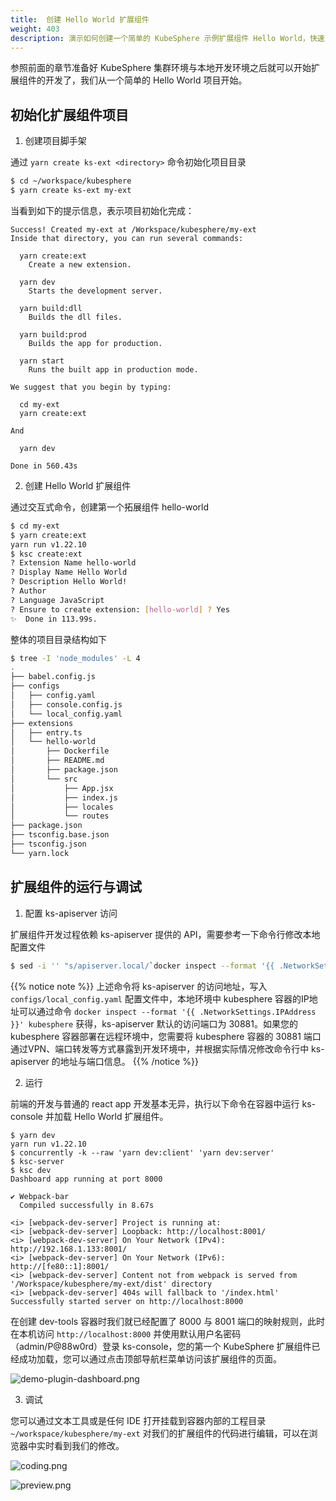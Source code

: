 ```yaml
---
title:  创建 Hello World 扩展组件
weight: 403
description: 演示如何创建一个简单的 KubeSphere 示例扩展组件 Hello World，快速了解开发扩展组件的流程 
---
```


参照前面的章节准备好 KubeSphere 集群环境与本地开发环境之后就可以开始扩展组件的开发了，我们从一个简单的 Hello World 项目开始。

## 初始化扩展组件项目

1. 创建项目脚手架

通过 `yarn create ks-ext <directory>` 命令初始化项目目录

```bash
$ cd ~/workspace/kubesphere
$ yarn create ks-ext my-ext
```

当看到如下的提示信息，表示项目初始化完成：

```
Success! Created my-ext at /Workspace/kubesphere/my-ext
Inside that directory, you can run several commands:

  yarn create:ext
    Create a new extension.

  yarn dev
    Starts the development server.

  yarn build:dll
    Builds the dll files.

  yarn build:prod
    Builds the app for production.

  yarn start
    Runs the built app in production mode.

We suggest that you begin by typing:

  cd my-ext
  yarn create:ext

And

  yarn dev

Done in 560.43s
```

2. 创建 Hello World 扩展组件

通过交互式命令，创建第一个拓展组件 hello-world

```bash
$ cd my-ext
$ yarn create:ext
yarn run v1.22.10
$ ksc create:ext
? Extension Name hello-world
? Display Name Hello World
? Description Hello World!
? Author
? Language JavaScript
? Ensure to create extension: [hello-world] ? Yes
✨  Done in 113.99s.
```

整体的项目目录结构如下

```bash
$ tree -I 'node_modules' -L 4
.
├── babel.config.js
├── configs
│   ├── config.yaml
│   ├── console.config.js
│   └── local_config.yaml
├── extensions
│   ├── entry.ts
│   └── hello-world
│       ├── Dockerfile
│       ├── README.md
│       ├── package.json
│       └── src
│           ├── App.jsx
│           ├── index.js
│           ├── locales
│           └── routes
├── package.json
├── tsconfig.base.json
├── tsconfig.json
└── yarn.lock
```


## 扩展组件的运行与调试

1. 配置 ks-apiserver 访问


扩展组件开发过程依赖 ks-apiserver 提供的 API，需要参考一下命令行修改本地配置文件

```sh
$ sed -i '' "s/apiserver.local/`docker inspect --format '{{ .NetworkSettings.IPAddress }}' kubesphere`:30881/g" ~/workspace/kubesphere/my-ext/configs/local_config.yaml # 配置 ks-apiserver 地址
```

{{% notice note %}}
上述命令将 ks-apiserver 的访问地址，写入 `configs/local_config.yaml` 配置文件中，本地环境中 kubesphere 容器的IP地址可以通过命令 `docker inspect --format '{{ .NetworkSettings.IPAddress }}' kubesphere` 获得，ks-apiserver 默认的访问端口为 30881。如果您的 kubesphere 容器部署在远程环境中，您需要将 kubesphere 容器的 30881 端口通过VPN、端口转发等方式暴露到开发环境中，并根据实际情况修改命令行中 ks-apiserver 的地址与端口信息。 
{{% /notice %}}


2. 运行

前端的开发与普通的 react app 开发基本无异，执行以下命令在容器中运行 ks-console 并加载 Hello World 扩展组件。

```
$ yarn dev
yarn run v1.22.10
$ concurrently -k --raw 'yarn dev:client' 'yarn dev:server'
$ ksc-server
$ ksc dev
Dashboard app running at port 8000

✔ Webpack-bar
  Compiled successfully in 8.67s

<i> [webpack-dev-server] Project is running at:
<i> [webpack-dev-server] Loopback: http://localhost:8001/
<i> [webpack-dev-server] On Your Network (IPv4): http://192.168.1.133:8001/
<i> [webpack-dev-server] On Your Network (IPv6): http://[fe80::1]:8001/
<i> [webpack-dev-server] Content not from webpack is served from '/Workspace/kubesphere/my-ext/dist' directory
<i> [webpack-dev-server] 404s will fallback to '/index.html'
Successfully started server on http://localhost:8000
```

在创建 dev-tools 容器时我们就已经配置了 8000 与 8001 端口的映射规则，此时在本机访问 `http://localhost:8000` 并使用默认用户名密码（admin/P@88w0rd）登录 ks-console，您的第一个 KubeSphere 扩展组件已经成功加载，您可以通过点击顶部导航栏菜单访问该扩展组件的页面。

![demo-plugin-dashboard.png](images/get-started/hello-world-extension-dashboard.png)

3. 调试

您可以通过文本工具或是任何 IDE 打开挂载到容器内部的工程目录 `~/workspace/kubesphere/my-ext` 对我们的扩展组件的代码进行编辑，可以在浏览器中实时看到我们的修改。

![coding.png](images/get-started/coding.png)

![preview.png](images/get-started/preview.png)




